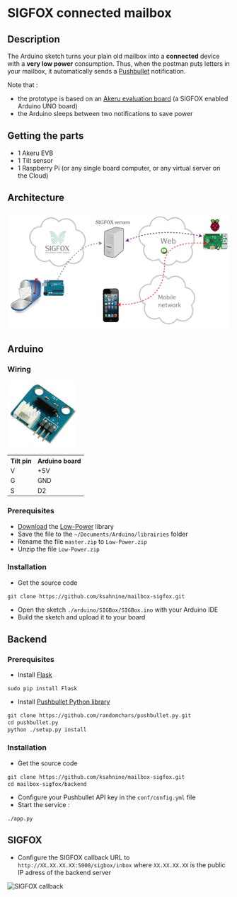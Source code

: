 # SIGFOX connected mailbox

## Description
The Arduino sketch turns your plain old mailbox into a **connected** device with a **very low power** consumption.
Thus, when the postman puts letters in your mailbox, it automatically sends a [Pushbullet](https://www.pushbullet.com/) notification.

Note that :
- the prototype is based on an [Akeru evaluation board](http://akeru.cc/) (a SIGFOX enabled Arduino UNO board)
- the Arduino sleeps between two notifications to save power

## Getting the parts
- 1 Akeru EVB
- 1 Tilt sensor
- 1 Raspberry Pi (or any single board computer, or any virtual server on the Cloud)

## Architecture
![Architecture](https://github.com/ksahnine/mailbox-sigfox/raw/master/img/archi.png "Architecture")

## Arduino

### Wiring
![Tilt](https://github.com/ksahnine/mailbox-sigfox/raw/master/img/tilt.png "Tilt module")
<table>
  <tr>
    <th>Tilt pin</th><th>Arduino board</th>
  </tr>
  <tr>
    <td>V</td><td>+5V</td>
  </tr>
  <tr>
    <td>G</td><td>GND</td>
  </tr>
  <tr>
    <td>S</td><td>D2</td>
  </tr>
</table>

### Prerequisites
- [Download](https://github.com/rocketscream/Low-Power/archive/master.zip) the [Low-Power](https://github.com/rocketscream/Low-Power) library
- Save the file to the `~/Documents/Arduino/librairies` folder
- Rename the file `master.zip` to `Low-Power.zip`
- Unzip the file `Low-Power.zip`

### Installation
- Get the source code
```
git clone https://github.com/ksahnine/mailbox-sigfox.git
```
- Open the sketch `./arduino/SIGBox/SIGBox.ino` with your Arduino IDE
- Build the sketch and upload it to your board

## Backend

### Prerequisites
- Install [Flask](http://flask.pocoo.org/)
```
sudo pip install Flask
```
- Install [Pushbullet Python library](https://github.com/randomchars/pushbullet.py)
```
git clone https://github.com/randomchars/pushbullet.py.git 
cd pushbullet.py 
python ./setup.py install
```

### Installation
- Get the source code
```
git clone https://github.com/ksahnine/mailbox-sigfox.git
cd mailbox-sigfox/backend
```
- Configure your Pushbullet API key in the `conf/config.yml` file
- Start the service :
```
./app.py
```

## SIGFOX

- Configure the SIGFOX callback URL to `http://XX.XX.XX.XX:5000/sigbox/inbox` where `XX.XX.XX.XX` is the public IP adress of the backend server

![SIGFOX callback](https://github.com/ksahnine/mailbox-sigfox/raw/master/img/sigfox_callback.png "Callback")

